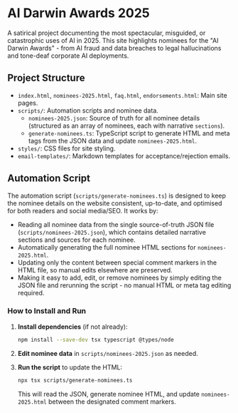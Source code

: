 # AI Darwin Awards 2025

A satirical project documenting the most spectacular, misguided, or catastrophic uses of AI in 2025. This site highlights nominees for the "AI Darwin Awards" - from AI fraud and data breaches to legal hallucinations and tone-deaf corporate AI deployments.

## Project Structure

- `index.html`, `nominees-2025.html`, `faq.html`, `endorsements.html`: Main site pages.
- `scripts/`: Automation scripts and nominee data.
  - `nominees-2025.json`: Source of truth for all nominee details (structured as an array of nominees, each with narrative `sections`).
  - `generate-nominees.ts`: TypeScript script to generate HTML and meta tags from the JSON data and update `nominees-2025.html`.
- `styles/`: CSS files for site styling.
- `email-templates/`: Markdown templates for acceptance/rejection emails.


## Automation Script

The automation script (`scripts/generate-nominees.ts`) is designed to keep the nominee details on the website consistent, up-to-date, and optimised for both readers and social media/SEO. It works by:

- Reading all nominee data from the single source-of-truth JSON file (`scripts/nominees-2025.json`), which contains detailed narrative sections and sources for each nominee.
- Automatically generating the full nominee HTML sections for `nominees-2025.html`.
- Updating only the content between special comment markers in the HTML file, so manual edits elsewhere are preserved.
- Making it easy to add, edit, or remove nominees by simply editing the JSON file and rerunning the script - no manual HTML or meta tag editing required.

### How to Install and Run

1. **Install dependencies** (if not already):
   ```sh
   npm install --save-dev tsx typescript @types/node
   ```

2. **Edit nominee data** in `scripts/nominees-2025.json` as needed.

3. **Run the script** to update the HTML:
   ```sh
   npx tsx scripts/generate-nominees.ts
   ```
   This will read the JSON, generate nominee HTML, and update `nominees-2025.html` between the designated comment markers.
